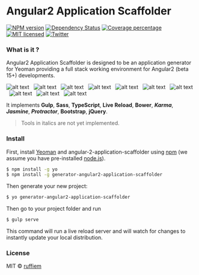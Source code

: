 # Angular2 Application Scaffolder

[![NPM version][npm-image]][npm-url] [![Dependency Status][daviddm-image]][daviddm-url] [![Coverage percentage][coveralls-image]][coveralls-url]  [![MIT licensed](https://img.shields.io/badge/license-MIT-blue.svg)](https://github.com/ruffiem/generator-angular2-application-scaffolder/blob/master/LICENSE)   [![Twitter](https://img.shields.io/twitter/url/https/github.com/ruffiem/generator-gulp-angular2.svg?style=social)](https://twitter.com/intent/tweet?text=Angular2-application-scaffolder:&url=http://ow.ly/4nbJ8f)

### What is it ?
Angular2 Application Scaffolder is designed to be an application generator for Yeoman providing a full stack working environment for Angular2 (beta 15+) developments.

![alt text][gulp] &nbsp; ![alt text][sass] &nbsp; ![alt text][typescript] &nbsp; ![alt text][live-reload] &nbsp; ![alt text][bower] &nbsp; ![alt text][karma] &nbsp; ![alt text][jasmine] &nbsp; ![alt text][protractor] &nbsp; ![alt text][bootstrap] &nbsp; ![alt text][jquery]

It implements **Gulp**, **Sass**, **TypeScript**, **Live Reload**, **Bower**, **_Karma_**, **_Jasmine_**, **_Protractor_**, **Bootstrap**, **jQuery**.

> Tools in italics are not yet implemented.

### Install

First, install [Yeoman](http://yeoman.io) and angular-2-application-scaffolder using [npm](https://www.npmjs.com/) (we assume you have pre-installed [node.js](https://nodejs.org/)).

```bash
$ npm install -g yo
$ npm install -g generator-angular2-application-scaffolder
```

Then generate your new project:

```bash
$ yo generator-angular2-application-scaffolder
```

Then go to your project folder and run

````bash
$ gulp serve
````

This command will run a live reload server and will watch for changes to instantly update your local distribution.

### License

MIT © [ruffiem]()

[yo]: https://pbs.twimg.com/profile_images/3786155988/46ea2dd8b1bdd31a8ba61044cb5b6ebe_normal.png "Yeoman"
[gulp]: https://pbs.twimg.com/profile_images/417078109075034112/iruTC031_normal.png "Gulp"
[sass]: https://pbs.twimg.com/profile_images/583681608269471744/jCR2zNJV_normal.png "Sass"
[typescript]: https://pbs.twimg.com/profile_images/2660272602/87a5a0fdc86455c3f94b0b0eebfdb1b9_normal.png "TypeScript"
[live-reload]: https://pbs.twimg.com/profile_images/1650346891/128_normal.png "Live Reload"
[bower]: https://pbs.twimg.com/profile_images/3536632979/66db62603f426a8fc6664081811be6d4_normal.png "Bower"
[karma]: https://pbs.twimg.com/profile_images/420262386352652288/TidYGd6a_normal.png "Karma"
[jasmine]: https://pbs.twimg.com/profile_images/378800000228414878/7c0b595409af531b9cdeb07f8c513e8b_normal.png "Jasmine"
[protractor]: https://pbs.twimg.com/profile_images/444227625389531136/qYHM6E5V_normal.png "Protractor"
[bootstrap]: https://pbs.twimg.com/profile_images/378800000195279414/f8404a9d719c7ffce1478ba1a50036f9_normal.png "Bootstrap"
[jquery]: http://jomboom.com/images/jquery.png "jQuery"

[npm-image]: https://badge.fury.io/js/angular2-application-scaffolder.svg
[npm-url]: https://npmjs.org/package/angular2-application-scaffolder
[daviddm-image]: https://david-dm.org/ruffiem/angular2-application-scaffolder.svg?theme=shields.io
[daviddm-url]: https://david-dm.org/ruffiem/angular2-application-scaffolder
[coveralls-image]: https://coveralls.io/repos/ruffiem/angular2-application-scaffolder/badge.svg
[coveralls-url]: https://coveralls.io/r/ruffiem/angular2-application-scaffolder
